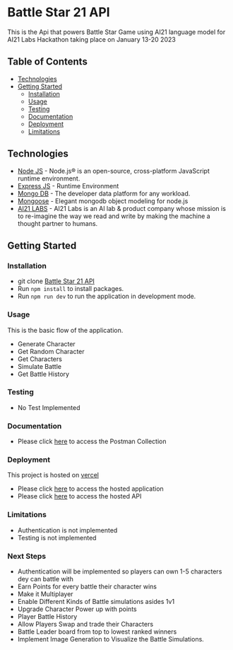 
# Battle Star 21 API
This is the Api that powers Battle Star Game using AI21 language model for  AI21 Labs Hackathon taking place on January 13-20 2023


## Table of Contents

-   [Technologies](#technologies)
-   [Getting Started](#getting-started)
    -   [Installation](#installation)
    -   [Usage](#usage)
    -   [Testing](#testing)
    -   [Documentation](#documentation)
    -   [Deployment](#deployment)
    -   [Limitations](#limitations)

## Technologies
-   [Node JS](https://nodejs.org/) - Node.js® is an open-source, cross-platform JavaScript runtime environment.
-   [Express JS](https://expressjs.com/) - Runtime Environment
-   [Mongo DB](https://www.mongodb.com/) - The developer data platform for any workload.
-   [Mongoose](https://mongoosejs.com/) - Elegant mongodb object modeling for node.js
-   [AI21 LABS](https://studio.ai21.com/overview) - AI21 Labs is an AI lab & product company whose mission is to re-imagine the way we read and write by making the machine a thought partner to humans.

## Getting Started


### Installation

-   git clone [Battle Star 21 API](https://github.com/officialyenum/battlestar21-api.git)
-   Run `npm install` to install packages.
-   Run `npm run dev` to run the application in development mode.

### Usage

This is the basic flow of the application.
-   Generate Character
-   Get Random Character
-   Get Characters
-   Simulate Battle
-   Get Battle History

### Testing
-   No Test Implemented


### Documentation
-   Please click [here](https://documenter.getpostman.com/view/8719009/2s8ZDVb44E) to access the Postman Collection

### Deployment

This project is hosted on [vercel](https://vercel.com/)

-   Please click [here](https://battlestar21.vercel.app/) to access the hosted application
-   Please click [here](https://battlestar21-api.vercel.app/) to access the hosted API

### Limitations
-   Authentication is not implemented
-   Testing is not implemented

### Next Steps
-   Authentication will be implemented so players can own 1-5 characters dey can battle with
-   Earn Points for every battle their character wins
-   Make it Multiplayer
-   Enable Different Kinds of Battle simulations asides 1v1 
-   Upgrade Character Power up with points 
-   Player Battle History
-   Allow Players Swap and trade their Characters 
-   Battle Leader board from top to lowest ranked winners
-   Implement Image Generation to Visualize the Battle Simulations.